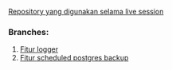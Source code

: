 [Repository yang digunakan selama live session](https://github.com/ivanauliaa/auth-api)

### Branches:
1. [Fitur logger](https://github.com/ivanauliaa/auth-api/tree/feature/logger)
2. [Fitur scheduled postgres backup](https://github.com/ivanauliaa/auth-api/tree/feature/db-backup)